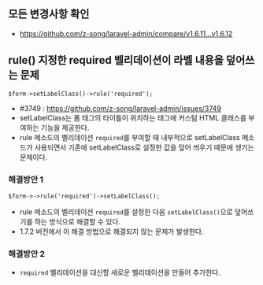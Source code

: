 ## 모든 변경사항 확인
- https://github.com/z-song/laravel-admin/compare/v1.6.11...v1.6.12

## rule() 지정한 required 벨리데이션이 라벨 내용을 덮어쓰는 문제
```
$form->setLabelClass()->rule('required');
```
- #3749 : https://github.com/z-song/laravel-admin/issues/3749
- setLabelClass는 폼 태그의 타이틀이 위치하는 태그에 커스텀 HTML 클래스를 부여하는 기능을 제공한다.
- rule 메소드의 벨리데이션 `required`를 부여할 때 내부적으로 setLabelClass 메소드가 사용되면서 기존에 setLabelClass로 설정한 값을 덮어 씌우기 때문에 생기는 문제이다.

### 해결방안 1
```
$form->->rule('required')->setLabelClass();
```
- rule 메소드의 벨리데이션 `required`를 설정한 다음 `setLabelClass()`으로 덮어쓰기를 하는 방식으로 해결할 수 있다.
- 1.7.2 버전에서 이 해결 방법으로 해결되지 않는 문제가 발생한다.

### 해결방안 2
- `required` 벨리데이션을 대신할 새로운 벨리데이션을 만들어 추가한다.